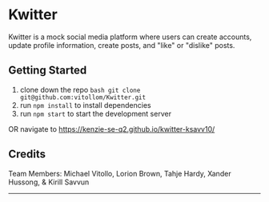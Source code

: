 # Kwitter

Kwitter is a mock social media platform where users can create accounts, update profile information, create posts, and "like" or "dislike" posts.

## Getting Started

1. clone down the repo ```bash git clone git@github.com:vitollom/Kwitter.git```
2. run `npm install` to install dependencies
3. run `npm start` to start the development server

OR navigate to https://kenzie-se-q2.github.io/kwitter-ksavv10/

## Credits

Team Members: Michael Vitollo, Lorion Brown, Tahje Hardy, Xander Hussong, & Kirill Savvun 

---                                                                
